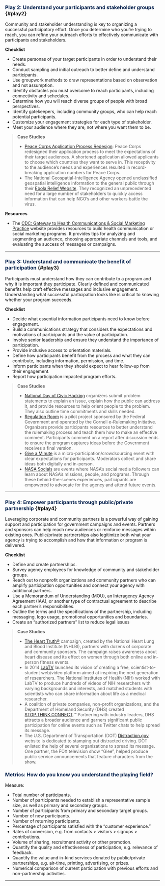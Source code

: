 ### <span style="color: #0f2a54">Play 2: Understand your participants and stakeholder groups</span> {#play2}

Community and stakeholder understanding is key to organizing a successful participatory effort. Once you determine who you&#8217;re trying to reach, you can refine your outreach efforts to effectively communicate with participants and stakeholders.

**Checklist**

<ul class="check">
  <li>
    Create personas of your target participants in order to understand their needs.
  </li>
  <li>
    Conduct sampling and initial outreach to better define and understand participants.
  </li>
  <li>
    Use groupwork methods to draw representations based on observation and not assumption.
  </li>
  <li>
    Identify obstacles you must overcome to reach participants, including connectivity and schedules.
  </li>
  <li>
    Determine how you will reach diverse groups of people with broad perspectives.
  </li>
  <li>
    Identify gatekeepers, including community groups, who can help reach potential participants.
  </li>
  <li>
    Customize your engagement strategies for each type of stakeholder.
  </li>
  <li>
    Meet your audience where they are, not where you want them to be.
  </li>
</ul>

> **Case Studies**
>
>   * <a title="Peace Corps Application Process Redesign" href="http://www.peacecorps.gov/media/forpress/press/2447/" target="_blank">Peace Corps Application Process Redesign</a>: Peace Corps redesigned their application process to meet the expectations of their target audiences. A shortened application allowed applicants to choose which countries they want to serve in. This receptivity to the audience&#8217;s needs and experiences resulted in record-breaking application numbers for Peace Corps.
>   * The National Geospatial-Intelligence Agency opened unclassified geospatial intelligence information to the general public through their <a title="Ebola Relief Website" href="https://nga.maps.arcgis.com/home/" target="_blank">Ebola Relief Website</a>. They recognized an unprecedented need for a large number of stakeholders to quickly access information that can help NGO&#8217;s and other workers battle the virus.

**Resources**

  * The <a title="CDC: Gateway to Health Communications & Social Marketing Practice" href="http://www.cdc.gov/healthcommunication/index.html" target="_blank">CDC: Gateway to Health Communications & Social Marketing Practice</a> website provides resources to build health communication or social marketing programs. It provides tips for analyzing and segmenting an audience, choosing appropriate channels and tools, and evaluating the success of messages or campaigns.

* * *

### <span style="color: #0f2a54">Play 3: Understand and communicate the benefit of participation</span> {#play3}

Participants must understand how they can contribute to a program and why it is important they participate. Clearly defined and communicated benefits help craft effective messages and inclusive engagement. Understanding what successful participation looks like is critical to knowing whether your program succeeds.

**Checklist**

<ul class="check">
  <li>
    Decide what essential information participants need to know before engagement.
  </li>
  <li>
    Build a communications strategy that considers the expectations and motivations of participants and the value of participation.
  </li>
  <li>
    Involve senior leadership and ensure they understand the importance of participation.
  </li>
  <li>
    Provide inclusive access to orientation materials.
  </li>
  <li>
    Define how participants benefit from the process and what they can contribute, including information, permission, and time.
  </li>
  <li>
    Inform participants when they should expect to hear follow-up from their engagement.
  </li>
  <li>
    Report how participation impacted program efforts.
  </li>
</ul>

> **Case Studies**
>
>   * <a title="National Day of Civic Hacking" href="http://hackforchange.org/" target="_blank">National Day of Civic Hacking</a> organizers submit problem statements to explain an issue, explain how the public can address it, and provide resources to help orient people to the problem. They also outline time commitments and skills needed.
>   * <a title="Regulation Room" href="http://regulationroom.org/learn/why-participate" target="_blank">Regulation Room</a> is a pilot project sponsored by the Federal Government and operated by the Cornell e-Rulemaking Initiative. Organizers provide participants resources to better understand the rulemaking process and teach them how to make an effective comment. Participants comment on a report after discussion ends to ensure the program captures ideas before the Government receives a final version.
>   * <a title="Give a Minute" href="http://www.fastcodesign.com/1663058/looking-for-bold-ideas-to-fix-the-city-new-york-turns-to-crowd-sourcing" target="_blank">Give a Minute</a> is a micro-participation/crowdsourcing event with clear expectations for participants. Moderators collect and share ideas both digitally and in-person.
>   * <a title="NASA Socials" href="http://www.nasa.gov/connect/social/index.html#.VI8dkYrF86A" target="_blank">NASA Socials</a> are events where NASA&#8217;s social media followers can learn about NASA&#8217;s missions, people, and programs. Through these behind-the-scenes experiences, participants are empowered to advocate for the agency and attend future events.

* * *

### <span style="color: #0f2a54">Play 4: Empower participants through public/private partnership</span> {#play4}

Leveraging corporate and community partners is a powerful way of gaining support and participation for government campaigns and events. Partners and sponsors can help reach new audiences or reinforce messages within existing ones. Public/private partnerships also legitimize both what your agency is trying to accomplish and how that information or program is delivered.

**Checklist**

<ul class="check">
  <li>
    Define and create partnerships.
  </li>
  <li>
    Survey agency employees for knowledge of community and stakeholder groups.
  </li>
  <li>
    Reach out to nonprofit organizations and community partners who can amplify participation opportunities and connect your agency with additional partners.
  </li>
  <li>
    Use a Memorandum of Understanding (MOU), an Interagency Agency Agreement (IAA), or another type of contractual agreement to describe each partner&#8217;s responsibilities.
  </li>
  <li>
    Outline the terms and the specifications of the partnership, including messaging, logo usage, promotional opportunities and boundaries.
  </li>
  <li>
    Create an &#8220;authorized partners&#8221; list to reduce legal issues
  </li>
</ul>

> **Case Studies**
>
>   * <a title="The Heart Truth®" href="http://www.nhlbi.nih.gov/health/educational/hearttruth/partners/index.htm" target="_blank">The Heart Truth®</a> campaign, created by the National Heart Lung and Blood Institute (NHLBI), partners with dozens of corporate and community sponsors. The campaign raises awareness about heart disease and its effect on women through both online and in-person fitness events.
>   * In 2014 <a title="LabTV " href="https://www.labtv.com/Home#/" target="_blank">LabTV</a> launched its vision of creating a free, scientist-to-student web/video platform aimed at inspiring the next generation of researchers. The National Institutes of Health (NIH) worked with LabTV to produce hundreds of videos of NIH researchers with varying backgrounds and interests, and matched students with scientists who can share information about life as a medical researcher.
>   * A coalition of private companies, non-profit organizations, and the Department of Homeland Security (DHS) created <a title=" STOP.THINK.CONNECT.™" href="http://staysafeonline.org/blog/chatstc-transcript-stop-think-connect-online-safety-for-everyone" target="_blank">STOP.THINK.CONNECT</a>.™ Partnering with industry leaders, DHS attracts a broader audience and garners significant public participation for online events such as Twitter chats to help spread its message.
>   * The U.S. Department of Transportation (DOT) <a title="Distraction.gov" href="http://www.distraction.gov/" target="_blank">Distraction.gov</a> website is dedicated to stamping out distracted driving. DOT enlisted the help of several organizations to spread its message. One partner, the FOX television show &#8220;Glee&#8221;, helped produce public service announcements that feature characters from the show.

### <span style="color: #0f2a54"><strong>Metrics: How do you know you understand the playing field?</strong></span>

Measure:

  * Total number of participants.
  * Number of participants needed to establish a representative sample size, as well as primary and secondary groups.
  * Number of participants from primary and secondary target groups.
  * Number of new participants.
  * Number of returning participants.
  * Percentage of participants satisfied with the &#8220;customer experience.&#8221;
  * Rates of conversion, e.g. from contacts > visitors > signups > contributions.
  * Volume of sharing, recruitment activity or other promotion.
  * Quantify the quality and effectiveness of participation, e.g. relevance of feedback.
  * Quantify the value and in-kind services donated by public/private partnerships, e.g. air-time, printing, advertising, or prizes.
  * Numerical comparison of current participation with previous efforts and non-partnership activities.

* * *

